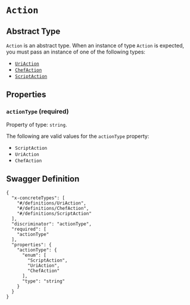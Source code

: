# `Action` #




## Abstract Type ##

`Action` is an abstract type. When an instance of type `Action` is expected, you must pass an instance of
one of the following types:

  + [`UriAction`](./../definitions/UriAction.mkd)
  + [`ChefAction`](./../definitions/ChefAction.mkd)
  + [`ScriptAction`](./../definitions/ScriptAction.mkd)




## Properties ##

### `actionType` (required) ###




Property of type: `string`.

 

The following are valid values for the `actionType` property:

  + `ScriptAction`
  + `UriAction`
  + `ChefAction`






## Swagger Definition ##

    {
      "x-concreteTypes": [
        "#/definitions/UriAction", 
        "#/definitions/ChefAction", 
        "#/definitions/ScriptAction"
      ], 
      "discriminator": "actionType", 
      "required": [
        "actionType"
      ], 
      "properties": {
        "actionType": {
          "enum": [
            "ScriptAction", 
            "UriAction", 
            "ChefAction"
          ], 
          "type": "string"
        }
      }
    }
